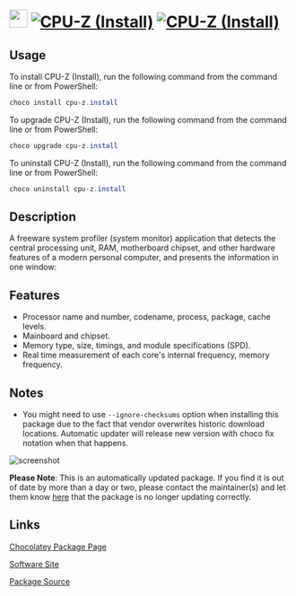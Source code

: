 ﻿# <img src="https://cdn.jsdelivr.net/gh/mkevenaar/chocolatey-packages@a2d2b28de250105f84f6a2d0123c435ba7667f57/icons/cpu-z.png" width="32" height="32"/> [![CPU-Z (Install)](https://img.shields.io/chocolatey/v/cpu-z.install.svg?label=CPU-Z+(Install))](https://community.chocolatey.org/packages/cpu-z.install) [![CPU-Z (Install)](https://img.shields.io/chocolatey/dt/cpu-z.install.svg)](https://community.chocolatey.org/packages/cpu-z.install)

## Usage

To install CPU-Z (Install), run the following command from the command line or from PowerShell:

```powershell
choco install cpu-z.install
```

To upgrade CPU-Z (Install), run the following command from the command line or from PowerShell:

```powershell
choco upgrade cpu-z.install
```

To uninstall CPU-Z (Install), run the following command from the command line or from PowerShell:

```powershell
choco uninstall cpu-z.install
```

## Description

A freeware system profiler (system monitor) application that detects the central processing unit, RAM, motherboard chipset, and other hardware features of a modern personal computer, and presents the information in one window:

## Features

- Processor name and number, codename, process, package, cache levels.
- Mainboard and chipset.
- Memory type, size, timings, and module specifications (SPD).
- Real time measurement of each core's internal frequency, memory frequency.

## Notes

- You might need to use `--ignore-checksums` option when installing this package due to the fact that vendor overwrites historic download locations. Automatic updater will release new version with choco fix notation when that happens.

![screenshot](https://cdn.jsdelivr.net/gh/mkevenaar/chocolatey-packages@a881086a60d04bd8b1a1a8898af3e200416a19d5/automatic/cpu-z.install/screenshot.png)

**Please Note**: This is an automatically updated package. If you find it is
out of date by more than a day or two, please contact the maintainer(s) and
let them know [here](https://github.com/mkevenaar/chocolatey-packages/issues) that the package is no longer updating correctly.


## Links

[Chocolatey Package Page](https://community.chocolatey.org/packages/cpu-z.install)

[Software Site](http://www.cpuid.com/softwares/cpu-z.html)

[Package Source](https://github.com/mkevenaar/chocolatey-packages/tree/master/automatic/cpu-z.install)

